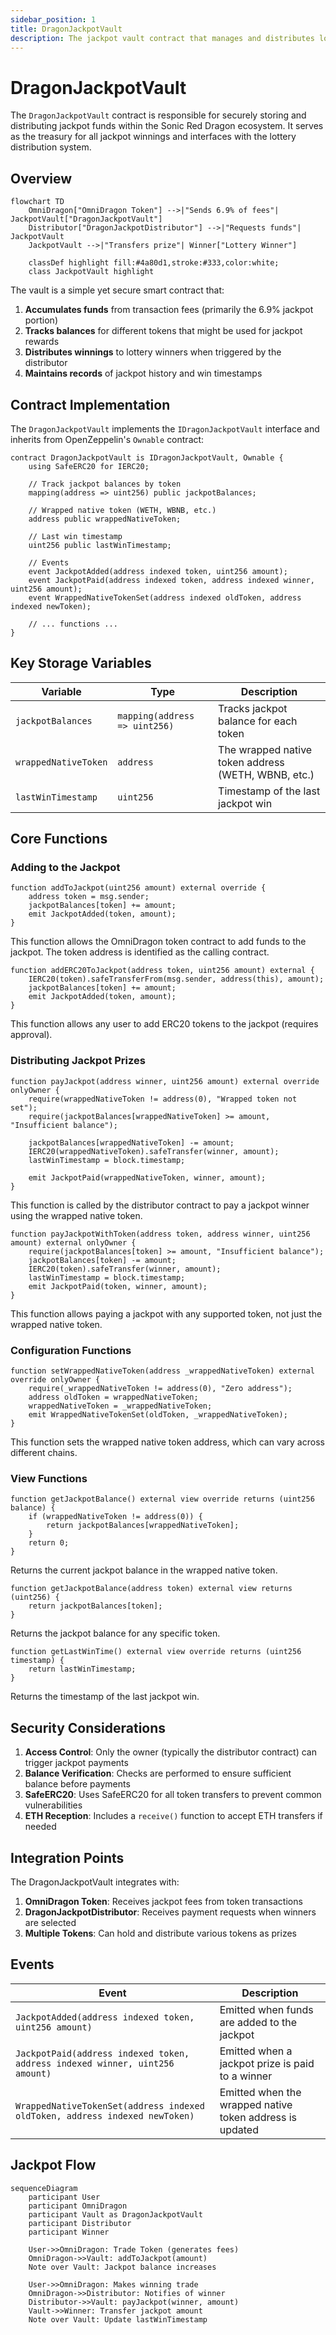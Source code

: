 ```yaml
---
sidebar_position: 1
title: DragonJackpotVault
description: The jackpot vault contract that manages and distributes lottery prizes
---
```


# DragonJackpotVault

The `DragonJackpotVault` contract is responsible for securely storing and distributing jackpot funds within the Sonic Red Dragon ecosystem. It serves as the treasury for all jackpot winnings and interfaces with the lottery distribution system.

## Overview

```mermaid
flowchart TD
    OmniDragon["OmniDragon Token"] -->|"Sends 6.9% of fees"| JackpotVault["DragonJackpotVault"]
    Distributor["DragonJackpotDistributor"] -->|"Requests funds"| JackpotVault
    JackpotVault -->|"Transfers prize"| Winner["Lottery Winner"]
    
    classDef highlight fill:#4a80d1,stroke:#333,color:white;
    class JackpotVault highlight
```

The vault is a simple yet secure smart contract that:

1. **Accumulates funds** from transaction fees (primarily the 6.9% jackpot portion)
2. **Tracks balances** for different tokens that might be used for jackpot rewards
3. **Distributes winnings** to lottery winners when triggered by the distributor
4. **Maintains records** of jackpot history and win timestamps

## Contract Implementation

The `DragonJackpotVault` implements the `IDragonJackpotVault` interface and inherits from OpenZeppelin's `Ownable` contract:

```solidity
contract DragonJackpotVault is IDragonJackpotVault, Ownable {
    using SafeERC20 for IERC20;
    
    // Track jackpot balances by token
    mapping(address => uint256) public jackpotBalances;
    
    // Wrapped native token (WETH, WBNB, etc.)
    address public wrappedNativeToken;
    
    // Last win timestamp
    uint256 public lastWinTimestamp;
    
    // Events
    event JackpotAdded(address indexed token, uint256 amount);
    event JackpotPaid(address indexed token, address indexed winner, uint256 amount);
    event WrappedNativeTokenSet(address indexed oldToken, address indexed newToken);
    
    // ... functions ...
}
```

## Key Storage Variables

| Variable | Type | Description |
|----------|------|-------------|
| `jackpotBalances` | `mapping(address => uint256)` | Tracks jackpot balance for each token |
| `wrappedNativeToken` | `address` | The wrapped native token address (WETH, WBNB, etc.) |
| `lastWinTimestamp` | `uint256` | Timestamp of the last jackpot win |

## Core Functions

### Adding to the Jackpot

```solidity
function addToJackpot(uint256 amount) external override {
    address token = msg.sender;
    jackpotBalances[token] += amount;
    emit JackpotAdded(token, amount);
}
```

This function allows the OmniDragon token contract to add funds to the jackpot. The token address is identified as the calling contract.

```solidity
function addERC20ToJackpot(address token, uint256 amount) external {
    IERC20(token).safeTransferFrom(msg.sender, address(this), amount);
    jackpotBalances[token] += amount;
    emit JackpotAdded(token, amount);
}
```

This function allows any user to add ERC20 tokens to the jackpot (requires approval).

### Distributing Jackpot Prizes

```solidity
function payJackpot(address winner, uint256 amount) external override onlyOwner {
    require(wrappedNativeToken != address(0), "Wrapped token not set");
    require(jackpotBalances[wrappedNativeToken] >= amount, "Insufficient balance");
    
    jackpotBalances[wrappedNativeToken] -= amount;
    IERC20(wrappedNativeToken).safeTransfer(winner, amount);
    lastWinTimestamp = block.timestamp;
    
    emit JackpotPaid(wrappedNativeToken, winner, amount);
}
```

This function is called by the distributor contract to pay a jackpot winner using the wrapped native token.

```solidity
function payJackpotWithToken(address token, address winner, uint256 amount) external onlyOwner {
    require(jackpotBalances[token] >= amount, "Insufficient balance");
    jackpotBalances[token] -= amount;
    IERC20(token).safeTransfer(winner, amount);
    lastWinTimestamp = block.timestamp;
    emit JackpotPaid(token, winner, amount);
}
```

This function allows paying a jackpot with any supported token, not just the wrapped native token.

### Configuration Functions

```solidity
function setWrappedNativeToken(address _wrappedNativeToken) external override onlyOwner {
    require(_wrappedNativeToken != address(0), "Zero address");
    address oldToken = wrappedNativeToken;
    wrappedNativeToken = _wrappedNativeToken;
    emit WrappedNativeTokenSet(oldToken, _wrappedNativeToken);
}
```

This function sets the wrapped native token address, which can vary across different chains.

### View Functions

```solidity
function getJackpotBalance() external view override returns (uint256 balance) {
    if (wrappedNativeToken != address(0)) {
        return jackpotBalances[wrappedNativeToken];
    }
    return 0;
}
```

Returns the current jackpot balance in the wrapped native token.

```solidity
function getJackpotBalance(address token) external view returns (uint256) {
    return jackpotBalances[token];
}
```

Returns the jackpot balance for any specific token.

```solidity
function getLastWinTime() external view override returns (uint256 timestamp) {
    return lastWinTimestamp;
}
```

Returns the timestamp of the last jackpot win.

## Security Considerations

1. **Access Control**: Only the owner (typically the distributor contract) can trigger jackpot payments
2. **Balance Verification**: Checks are performed to ensure sufficient balance before payments
3. **SafeERC20**: Uses SafeERC20 for all token transfers to prevent common vulnerabilities
4. **ETH Reception**: Includes a `receive()` function to accept ETH transfers if needed

## Integration Points

The DragonJackpotVault integrates with:

1. **OmniDragon Token**: Receives jackpot fees from token transactions
2. **DragonJackpotDistributor**: Receives payment requests when winners are selected
3. **Multiple Tokens**: Can hold and distribute various tokens as prizes

## Events

| Event | Description |
|-------|-------------|
| `JackpotAdded(address indexed token, uint256 amount)` | Emitted when funds are added to the jackpot |
| `JackpotPaid(address indexed token, address indexed winner, uint256 amount)` | Emitted when a jackpot prize is paid to a winner |
| `WrappedNativeTokenSet(address indexed oldToken, address indexed newToken)` | Emitted when the wrapped native token address is updated |

## Jackpot Flow

```mermaid
sequenceDiagram
    participant User
    participant OmniDragon
    participant Vault as DragonJackpotVault
    participant Distributor
    participant Winner
    
    User->>OmniDragon: Trade Token (generates fees)
    OmniDragon->>Vault: addToJackpot(amount)
    Note over Vault: Jackpot balance increases
    
    User->>OmniDragon: Makes winning trade
    OmniDragon->>Distributor: Notifies of winner
    Distributor->>Vault: payJackpot(winner, amount)
    Vault->>Winner: Transfer jackpot amount
    Note over Vault: Update lastWinTimestamp
```
